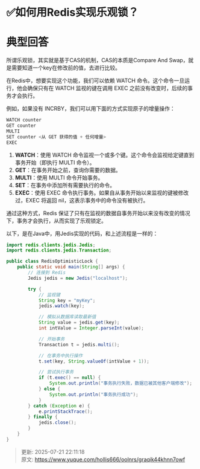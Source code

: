 # ✅如何用Redis实现乐观锁？

# 典型回答


所谓乐观锁，其实就是基于CAS的机制，CAS的本质是Compare And Swap，就是需要知道一个key在修改前的值，去进行比较。



在Redis中，想要实现这个功能，我们可以依赖 WATCH 命令。这个命令一旦运行，他会确保只有在 WATCH 监视的键在调用 EXEC 之前没有改变时，后续的事务才会执行。



例如，如果没有 INCRBY，我们可以用下面的方式实现原子的增量操作：



```java
WATCH counter
GET counter
MULTI
SET counter <从 GET 获得的值 + 任何增量>
EXEC
```



1. **WATCH**：使用 WATCH 命令监视一个或多个键。这个命令会监视给定键直到事务开始（即执行 MULTI 命令）。
2. **GET**：在事务开始之前，查询你需要的数据。
3. **MULTI**：使用 MULTI 命令开始事务。
4. **SET**：在事务中添加所有需要执行的命令。
5. **EXEC**：使用 EXEC 命令执行事务。如果自从事务开始以来监视的键被修改过，EXEC 将返回 nil，这表示事务中的命令没有被执行。



通过这种方式，Redis 保证了只有在监视的数据自事务开始以来没有改变的情况下，事务才会执行，从而实现了乐观锁定。



以下，是在Java中，用Jedis实现的代码，和上述流程是一样的：



```java
import redis.clients.jedis.Jedis;
import redis.clients.jedis.Transaction;

public class RedisOptimisticLock {
    public static void main(String[] args) {
        // 连接到 Redis
        Jedis jedis = new Jedis("localhost");

        try {
            // 监视键
            String key = "myKey";
            jedis.watch(key);

            // 模拟从数据库读取最新值
            String value = jedis.get(key);
            int intValue = Integer.parseInt(value);

            // 开始事务
            Transaction t = jedis.multi();

            // 在事务中执行操作
            t.set(key, String.valueOf(intValue + 1));

            // 尝试执行事务
            if (t.exec() == null) {
                System.out.println("事务执行失败，数据已被其他客户端修改");
            } else {
                System.out.println("事务执行成功");
            }
        } catch (Exception e) {
            e.printStackTrace();
        } finally {
            jedis.close();
        }
    }
}

```







> 更新: 2025-07-21 22:11:18  
> 原文: <https://www.yuque.com/hollis666/oolnrs/graqik44khnn7owf>